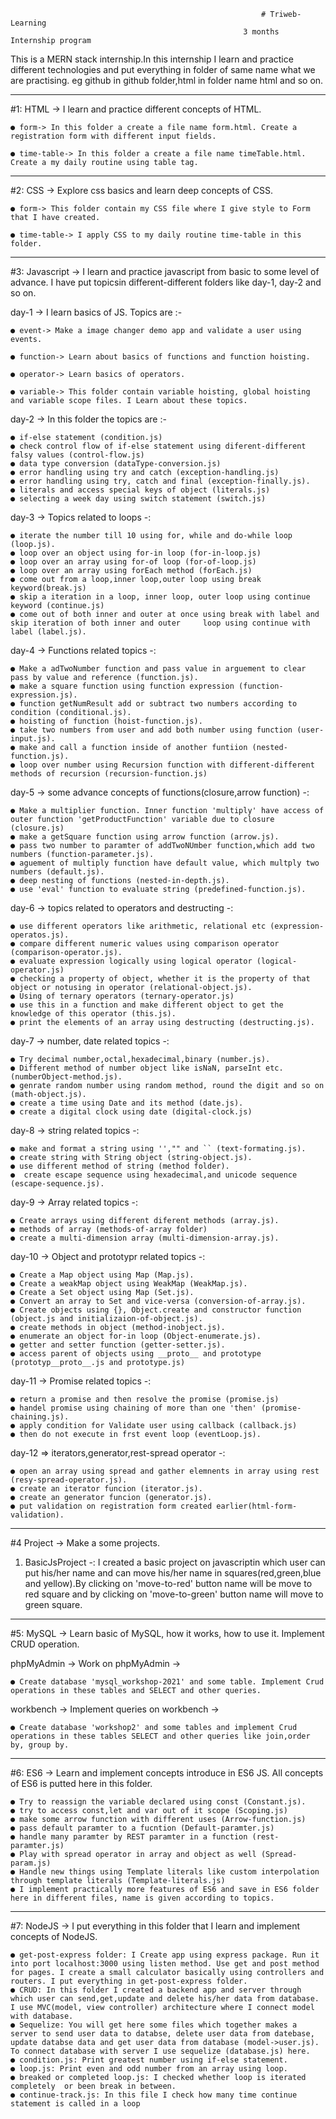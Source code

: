                                                             # Triweb-Learning
                                                        3 months Internship program

This is a MERN stack internship.In this internship I learn and practice different technologies and put everything in folder of same name what we are practising. eg github in github folder,html in folder name html and so on.

---

#1: HTML -> I learn and practice different concepts of HTML.

    ● form-> In this folder a create a file name form.html. Create a registration form with different input fields.

    ● time-table-> In this folder a create a file name timeTable.html. Create a my daily routine using table tag.

---

#2: CSS -> Explore css basics and learn deep concepts of CSS.

    ● form-> This folder contain my CSS file where I give style to Form that I have created.

    ● time-table-> I apply CSS to my daily routine time-table in this folder.

---

#3: Javascript -> I learn and practice javascript from basic to some level of advance. I have put topicsin different-different folders like day-1, day-2 and so on.

day-1 -> I learn basics of JS. Topics are :-

    ● event-> Make a image changer demo app and validate a user using events.

    ● function-> Learn about basics of functions and function hoisting.

    ● operator-> Learn basics of operators.

    ● variable-> This folder contain variable hoisting, global hoisting and variable scope files. I Learn about these topics.

day-2 -> In this folder the topics are :-

    ● if-else statement (condition.js)
    ● check control flow of if-else statement using diferent-different falsy values (control-flow.js)
    ● data type conversion (dataType-conversion.js)
    ● error handling using try and catch (exception-handling.js)
    ● error handling using try, catch and final (exception-finally.js).
    ● literals and access special keys of object (literals.js)
    ● selecting a week day using switch statement (switch.js)

day-3 -> Topics related to loops -:

    ● iterate the number till 10 using for, while and do-while loop (loop.js).
    ● loop over an object using for-in loop (for-in-loop.js)
    ● loop over an array using for-of loop (for-of-loop.js)
    ● loop over an array using forEach method (forEach.js)
    ● come out from a loop,inner loop,outer loop using break keyword(break.js)
    ● skip a iteration in a loop, inner loop, outer loop using continue keyword (continue.js)
    ● come out of both inner and outer at once using break with label and skip iteration of both inner and outer     loop using continue with label (label.js).

day-4 -> Functions related topics -:

    ● Make a adTwoNumber function and pass value in arguement to clear pass by value and reference (function.js).
    ● make a square function using function expression (function-expression.js).
    ● function getNumResult add or subtract two numbers according to condition (conditional.js).
    ● hoisting of function (hoist-function.js).
    ● take two numbers from user and add both number using function (user-input.js).
    ● make and call a function inside of another funtiion (nested-function.js).
    ● loop over number using Recursion function with different-different methods of recursion (recursion-function.js)

day-5 -> some advance concepts of functions(closure,arrow function) -:

    ● Make a multiplier function. Inner function 'multiply' have access of outer function 'getProductFunction' variable due to closure (closure.js)
    ● make a getSquare function using arrow function (arrow.js).
    ● pass two number to paramter of addTwoNUmber function,which add two numbers (function-parameter.js).
    ● aguement of multiply function have default value, which multply two numbers (default.js).
    ● deep nesting of functions (nested-in-depth.js).
    ● use 'eval' function to evaluate string (predefined-function.js).

day-6 -> topics related to operators and destructing -:

    ● use different operators like arithmetic, relational etc (expression-operatos.js).
    ● compare different numeric values using comparison operator (comparison-operator.js).
    ● evaluate expression logically using logical operator (logical-operator.js)
    ● checking a property of object, whether it is the property of that object or notusing in operator (relational-object.js).
    ● Using of ternary operators (ternary-operator.js)
    ● use this in a function and make different object to get the knowledge of this operator (this.js).
    ● print the elements of an array using destructing (destructing.js).

day-7 -> number, date related topics -:

    ● Try decimal number,octal,hexadecimal,binary (number.js).
    ● Different method of number object like isNaN, parseInt etc. (numberObject-method.js).
    ● genrate random number using random method, round the digit and so on (math-object.js).
    ● create a time using Date and its method (date.js).
    ● create a digital clock using date (digital-clock.js)

day-8 -> string related topics -:

    ● make and format a string using '',"" and `` (text-formating.js).
    ● create string with String object (string-object.js).
    ● use different method of string (method folder).
    ●  create escape sequence using hexadecimal,and unicode sequence (escape-sequence.js).

day-9 -> Array related topics -:

    ● Create arrays using different diferent methods (array.js).
    ● methods of array (methods-of-array folder)
    ● create a multi-dimension array (multi-dimension-array.js).

day-10 -> Object and prototypr related topics -:

    ● Create a Map object using Map (Map.js).
    ● Create a weakMap object using WeakMap (WeakMap.js).
    ● Create a Set object using Map (Set.js).
    ● Convert an array to Set and vice-versa (conversion-of-array.js).
    ● Create objects using {}, Object.create and constructor function (object.js and initializaion-of-object.js).
    ● create methods in object (method-inobject.js).
    ● enumerate an object for-in loop (Object-enumerate.js).
    ● getter and setter function (getter-setter.js).
    ● access parent of objects using __proto__ and prototype (prototyp__proto__.js and prototype.js)

day-11 -> Promise related topics -:

    ● return a promise and then resolve the promise (promise.js)
    ● handel promise using chaining of more than one 'then' (promise-chaining.js).
    ● apply condition for Validate user using callback (callback.js)
    ● then do not execute in frst event loop (eventLoop.js).

day-12 => iterators,generator,rest-spread operator -:

    ● open an array using spread and gather elemnents in array using rest (resy-spread-operator.js).
    ● create an iterator funcion (iterator.js).
    ● create an generator funcion (generator.js).
    ● put validation on registration form created earlier(html-form-validation).

---

#4 Project -> Make a some projects.

1. BasicJsProject -: I created a basic project on javascriptin which user can put his/her name and can move his/her name in squares(red,green,blue and yellow).By clicking on 'move-to-red' button name will be move to red square and by clicking on 'move-to-green' button name will move to green square.

---

#5: MySQL -> Learn basic of MySQL, how it works, how to use it. Implement CRUD operation.

phpMyAdmin -> Work on phpMyAdmin ->

    ● Create database 'mysql_workshop-2021' and some table. Implement Crud operations in these tables and SELECT and other queries.

workbench -> Implement queries on workbench ->

    ● Create database 'workshop2' and some tables and implement Crud operations in these tables SELECT and other queries like join,order by, group by.

---

#6: ES6 -> Learn and implement concepts introduce in ES6 JS. All concepts of ES6 is putted here in this folder.

    ● Try to reassign the variable declared using const (Constant.js).
    ● try to access const,let and var out of it scope (Scoping.js)
    ● make some arrow function with different uses (Arrow-function.js)
    ● pass default paramter to a fucntion (Default-paramter.js)
    ● handle many paramter by REST paramter in a function (rest-paramter.js)
    ● Play with spread operator in array and object as well (Spread-param.js)
    ● Handle new things using Template literals like custom interpolation through template literals (Template-literals.js)
    ● I implement practically more features of ES6 and save in ES6 folder here in different files, name is given according to topics.

---

#7: NodeJS -> I put everything in this folder that I learn and implement concepts of NodeJS.

    ● get-post-express folder: I Create app using express package. Run it into port localhost:3000 using listen method. Use get and post method for pages. I create a small calculator basically using controllers and routers. I put everything in get-post-express folder.
    ● CRUD: In this folder I created a backend app and server through which user can send,get,update and delete his/her data from database. I use MVC(model, view controller) architecture where I connect model with database.
    ● Sequelize: You will get here some files which together makes a server to send user data to databse, delete user data from datebase, update databse data and get user data from database (model->user.js). To connect database with server I use sequelize (database.js) here.
    ● condition.js: Print greatest number using if-else statement.
    ● loop.js: Print even and odd number from an array using loop.
    ● breaked or completed loop.js: I checked whether loop is iterated completely  or been break in between.
    ● continue-track.js: In this file I check how many time continue statement is called in a loop
